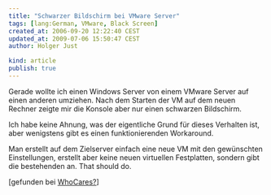 ```yaml
---
title: "Schwarzer Bildschirm bei VMware Server"
tags: [lang:German, VMware, Black Screen]
created_at: 2006-09-20 12:22:40 CEST
updated_at: 2009-07-06 15:50:47 CEST
author: Holger Just

kind: article
publish: true
---
```


Gerade wollte ich einen Windows Server von einem VMware Server auf einen anderen umziehen. Nach dem Starten der VM auf dem neuen Rechner zeigte mir die Konsole aber nur einen schwarzen Bildschirm.

Ich habe keine Ahnung, was der eigentliche Grund für dieses Verhalten ist, aber wenigstens gibt es einen funktionierenden Workaround.

Man erstellt auf dem Zielserver einfach eine neue VM mit den gewünschten Einstellungen, erstellt aber keine neuen virtuellen Festplatten, sondern gibt die bestehenden an. That should do.

[gefunden bei [WhoCares?](http://whocares.de/2006/08/13/successful-migration-to-vmware-server-anyone/)]